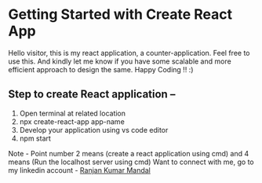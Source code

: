 # Getting Started with Create React App

Hello visitor, this is my react application, a counter-application. Feel free to use this. And kindly let me know if you have some scalable and more efficient approach to design the same. Happy Coding !! :)

## Step to create React application –

1. Open terminal at related location
2. npx create-react-app app-name
3. Develop your application using vs code editor
4. npm start

Note - Point number 2 means (create a react application using cmd) and 4 means (Run the localhost server using cmd)
Want to connect with me, go to my linkedin account - [Ranjan Kumar Mandal](https://www.linkedin.com/in/ranjan-kumar-m-818367158/)
